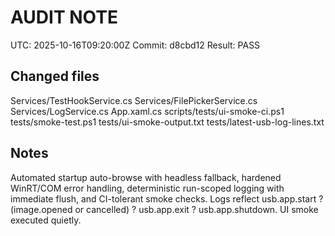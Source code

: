 # AUDIT NOTE
UTC: 2025-10-16T09:20:00Z
Commit: d8cbd12
Result: PASS

## Changed files
Services/TestHookService.cs
Services/FilePickerService.cs
Services/LogService.cs
App.xaml.cs
scripts/tests/ui-smoke-ci.ps1
tests/smoke-test.ps1
tests/ui-smoke-output.txt
tests/latest-usb-log-lines.txt

## Notes
Automated startup auto-browse with headless fallback, hardened WinRT/COM error handling, deterministic run-scoped logging with immediate flush, and CI-tolerant smoke checks. Logs reflect usb.app.start ? (image.opened or cancelled) ? usb.app.exit ? usb.app.shutdown. UI smoke executed quietly.


